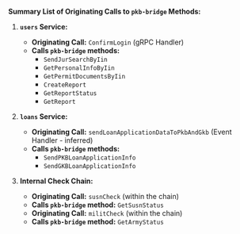 **Summary List of Originating Calls to `pkb-bridge` Methods:**

1. **`users` Service:**
    
    - **Originating Call:** `ConfirmLogin` (gRPC Handler)
    - **Calls `pkb-bridge` methods:**
        - `SendJurSearchByIin`
        - `GetPersonalInfoByIin`
        - `GetPermitDocumentsByIin`
        - `CreateReport`
        - `GetReportStatus`
        - `GetReport`
2. **`loans` Service:**
    
    - **Originating Call:** `sendLoanApplicationDataToPkbAndGkb` (Event Handler - inferred)
    - **Calls `pkb-bridge` methods:**
        - `SendPKBLoanApplicationInfo`
        - `SendGKBLoanApplicationInfo`
3. **Internal Check Chain:**
    
    - **Originating Call:** `susnCheck` (within the chain)
    - **Calls `pkb-bridge` method:** `GetSusnStatus`
    - **Originating Call:** `militCheck` (within the chain)
    - **Calls `pkb-bridge` method:** `GetArmyStatus`


